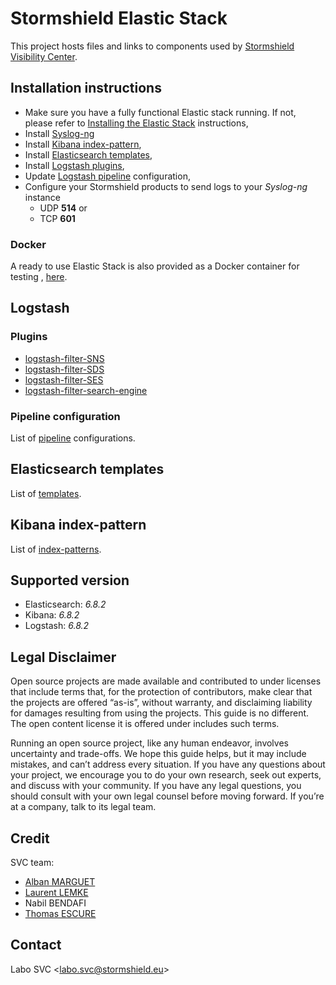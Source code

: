# Stormshield Elastic Stack

This project hosts files and links to components used by [Stormshield Visibility Center](https://www.stormshield.com/products/visibility-center).

## Installation instructions

* Make sure you have a fully functional Elastic stack running. If not, please refer to [Installing the Elastic Stack](https://www.elastic.co/guide/en/elastic-stack/6.8/installing-elastic-stack.html#installing-elastic-stack) instructions,
* Install [Syslog-ng](./syslog-ng)
* Install [Kibana index-pattern](./index-pattern),
* Install [Elasticsearch templates](./templates),
* Install [Logstash plugins](#plugins),
* Update [Logstash pipeline](./pipeline) configuration,
* Configure your Stormshield products to send logs to your _Syslog-ng_ instance
  * UDP **514** or
  * TCP **601**

### Docker

A ready to use Elastic Stack is also provided as a Docker container for testing
, [here](./docker).

## Logstash

### Plugins

* [logstash-filter-SNS](https://github.com/stormshield/logstash-filter-SNS)
* [logstash-filter-SDS](https://github.com/stormshield/logstash-filter-SDS)
* [logstash-filter-SES](https://github.com/stormshield/logstash-filter-SES)
* [logstash-filter-search-engine](https://github.com/stormshield/logstash-filter-search-engine)

### Pipeline configuration

  List of [pipeline](./pipeline) configurations.

## Elasticsearch templates

  List of [templates](./templates).

## Kibana index-pattern

  List of [index-patterns](./index-pattern).

## Supported version

* Elasticsearch: *6.8.2*
* Kibana: *6.8.2*
* Logstash: *6.8.2*

## Legal Disclaimer

Open source projects are made available and contributed to under licenses that include terms that, for the protection of contributors, make clear that the projects are offered “as-is”, without warranty, and disclaiming liability for damages resulting from using the projects. This guide is no different. The open content license it is offered under includes such terms.

Running an open source project, like any human endeavor, involves uncertainty and trade-offs. We hope this guide helps, but it may include mistakes, and can’t address every situation. If you have any questions about your project, we encourage you to do your own research, seek out experts, and discuss with your community. If you have any legal questions, you should consult with your own legal counsel before moving forward. If you’re at a company, talk to its legal team.

## Credit

SVC team:

* [Alban MARGUET](mailto:alban.marguet@stormshield.eu)
* [Laurent LEMKE](mailto:laurent.lemke@stormshield.eu)
* Nabil BENDAFI
* [Thomas ESCURE](mailto:thomas.escure@stormshield.eu)

## Contact

Labo SVC <[labo.svc@stormshield.eu](mailto:labo.svc@stormshield.eu)>
